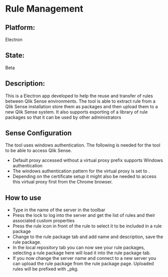 # Rule Management

## Platform:
Electron

## State:
Beta

## Description:
This is a Electron app developed to help the reuse and transfer of rules between
Qlik Sense environments. The tool is able to extract rule from a Qlik Sense
installation store them as packages and then upload them to a new Qlik Sense
system. It also supports exporting of a library of rule packages so that it can
be used by other administrators

## Sense Configuration
The tool uses windows authentication. The following is needed for the tool to be
able to access Qlik Sense.
* Default proxy accessed without a virtual proxy prefix supports Windows authentication
* The windows authentication pattern for the virtual proxy is set to .
* Depending on the certificate setup it might also be needed to access this virtual proxy first from the Chrome browser.


## How to use
* Type in the name of the server in the toolbar
* Press the lock to log into the server and get the list of rules and their associated custom properties
* Press the rule icon in front of the rule to select it to be included in a rule package
* Change to the rule package tab and add name and description, save the rule package.
* In the local repository tab you can now see your rule packages, selecting a rule package here will load it into the rule package tab.
* If you now change the server name and connect to a new server you can upload the rule package from the rule package page. Uploaded rules will be prefixed with _pkg.
